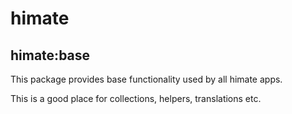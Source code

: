 # himate

## himate:base
This package provides base functionality used by all himate apps.

This is a good place for collections, helpers, translations etc.
